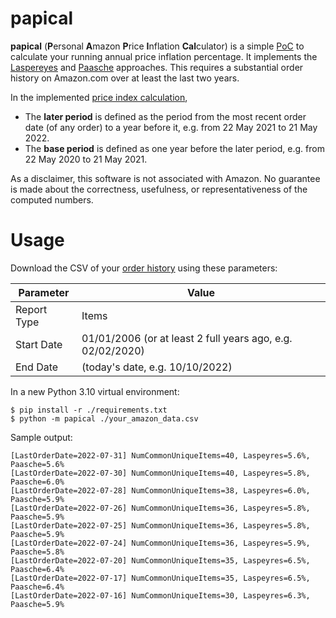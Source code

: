 # papical
**papical** (**P**ersonal **A**mazon **P**rice **I**nflation **Cal**culator) is a simple [PoC](https://en.wikipedia.org/wiki/Proof_of_concept) to calculate your running annual price inflation percentage. It implements the [Laspereyes](https://en.wikipedia.org/w/index.php?title=List_of_price_index_formulas&oldid=1077502962#Laspeyres) and [Paasche](https://en.wikipedia.org/w/index.php?title=List_of_price_index_formulas&oldid=1077502962#Paasche) approaches. This requires a substantial order history on Amazon.com over at least the last two years.

In the implemented [price index calculation](https://en.wikipedia.org/w/index.php?title=Price_index&oldid=1062591479#Formal_calculation),
* The **later period** is defined as the period from the most recent order date (of any order) to a year before it, e.g. from 22 May 2021 to 21 May 2022.
* The **base period** is defined as one year before the later period, e.g. from 22 May 2020 to 21 May 2021.

As a disclaimer, this software is not associated with Amazon. No guarantee is made about the correctness, usefulness, or representativeness of the computed numbers.

# Usage

Download the CSV of your [order history](https://www.amazon.com/b2b/reports) using these parameters:

| Parameter   | Value                                                      |
|-------------|------------------------------------------------------------|
| Report Type | Items                                                      |
| Start Date  | 01/01/2006 (or at least 2 full years ago, e.g. 02/02/2020) |
| End Date    | (today's date, e.g. 10/10/2022)                            |

In a new Python 3.10 virtual environment:
```shell
$ pip install -r ./requirements.txt
$ python -m papical ./your_amazon_data.csv
```

Sample output:
```
[LastOrderDate=2022-07-31] NumCommonUniqueItems=40, Laspeyres=5.6%, Paasche=5.6%
[LastOrderDate=2022-07-30] NumCommonUniqueItems=40, Laspeyres=5.8%, Paasche=6.0%
[LastOrderDate=2022-07-28] NumCommonUniqueItems=38, Laspeyres=6.0%, Paasche=5.9%
[LastOrderDate=2022-07-26] NumCommonUniqueItems=36, Laspeyres=5.8%, Paasche=5.9%
[LastOrderDate=2022-07-25] NumCommonUniqueItems=36, Laspeyres=5.8%, Paasche=5.9%
[LastOrderDate=2022-07-24] NumCommonUniqueItems=36, Laspeyres=5.9%, Paasche=5.8%
[LastOrderDate=2022-07-20] NumCommonUniqueItems=35, Laspeyres=6.5%, Paasche=6.4%
[LastOrderDate=2022-07-17] NumCommonUniqueItems=35, Laspeyres=6.5%, Paasche=6.4%
[LastOrderDate=2022-07-16] NumCommonUniqueItems=30, Laspeyres=6.3%, Paasche=5.9%
```
